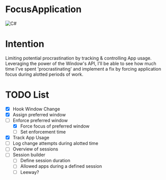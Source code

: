 # FocusApplication
![C#](https://img.shields.io/badge/c%23-%23239120.svg?style=for-the-badge&logo=c-sharp&logoColor=white)

# Intention
Limiting potential procrastination by tracking & controlling App usage. Leveraging the power of the Window's API, I'll be able to see how much time I've spent 'procrastinating' and implement a fix by forcing application focus during alotted periods of work.



# TODO List
- [x] Hook Window Change
- [x] Assign preferred window
- [ ] Enforce preferred window
  - [x] Force focus of preferred window
  - [ ] Set enforcement time
- [x] Track App Usage
- [ ] Log change attempts during alotted time
- [ ] Overview of sessions
- [ ] Session builder
  - [ ] Define session duration 
  - [ ] Allowed apps during a defined session
  - [ ] Leeway?  

